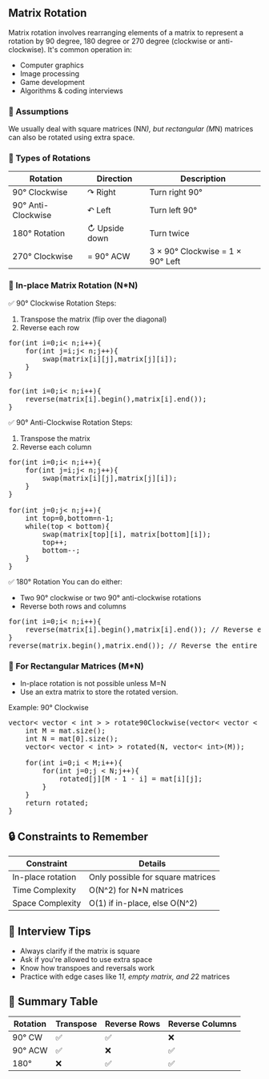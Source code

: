 ## Matrix Rotation

Matrix rotation involves rearranging elements of a matrix to represent a rotation by 90 degree, 180 degree or 270 degree (clockwise or anti-clockwise). It's common operation in:
- Computer graphics
- Image processing
- Game development
- Algorithms & coding interviews

### 📌 Assumptions
We usually deal with square matrices (N*N), but rectangular (M*N) matrices can also be rotated using extra space.

### 🔁 Types of Rotations

| Rotation | Direction | Description |
| ----------- | ------- | --------- |
| 90° Clockwise	| ↷ Right | Turn right 90° |
| 90° Anti-Clockwise	| ↶ Left	| Turn left 90° |
| 180° Rotation	| ↻ Upside down	| Turn twice |
| 270° Clockwise |	= 90° ACW |	3 × 90° Clockwise = 1 × 90° Left |

### 🔧 In-place Matrix Rotation (N*N)
✅ 90° Clockwise Rotation
Steps:
1. Transpose the matrix (flip over the diagonal)
2. Reverse each row

<pre>
for(int i=0;i< n;i++){
    for(int j=i;j< n;j++){
        swap(matrix[i][j],matrix[j][i]);
    }
}

for(int i=0;i< n;i++){
    reverse(matrix[i].begin(),matrix[i].end());
} </pre>

✅ 90° Anti-Clockwise Rotation
Steps:
1. Transpose the matrix
2. Reverse each column

<pre>
for(int i=0;i< n;i++){
    for(int j=i;j< n;j++){
        swap(matrix[i][j],matrix[j][i]);
    }
}

for(int j=0;j< n;j++){
    int top=0,bottom=n-1;
    while(top < bottom){
        swap(matrix[top][i], matrix[bottom][i]);
        top++;
        bottom--;
    }
}
</pre>

✅ 180° Rotation
You can do either:
- Two 90° clockwise or two 90° anti-clockwise rotations
- Reverse both rows and columns
<pre>
for(int i=0;i< n;i++){
    reverse(matrix[i].begin(),matrix[i].end()); // Reverse each 
}
reverse(matrix.begin(),matrix.end()); // Reverse the entire matrix
</pre>

### 🔁 For Rectangular Matrices (M*N)
- In-place rotation is not possible unless M=N
- Use an extra matrix to store the rotated version.

Example: 90° Clockwise
<pre>
vector< vector < int > > rotate90Clockwise(vector< vector < int> >& mat){
    int M = mat.size();
    int N = mat[0].size();
    vector< vector < int> > rotated(N, vector< int>(M));

    for(int i=0;i < M;i++){
        for(int j=0;j < N;j++){
            rotated[j][M - 1 - i] = mat[i][j];
        }
    }
    return rotated;
}
</pre>

## 🔒 Constraints to Remember
| Constraint | Details |
| --------- | --------- |
| In-place rotation | Only possible for square matrices |
| Time Complexity | O(N^2) for N*N matrices |
| Space Complexity | O(1) if in-place, else O(N^2) |

## 🧠 Interview Tips
- Always clarify if the matrix is square
- Ask if you're allowed to use extra space
- Know how transpoes and reversals work
- Practice with edge cases like 1*1, empty matrix, and 2*2 matrices

## 📘 Summary Table
| Rotation |	Transpose |	Reverse Rows |	Reverse Columns |
| ------ | --------- | ------- | -------- |
| 90° CW |	✅ |	✅ | ❌ |
90° ACW |	✅ |	❌ |	✅ |
180°	| ❌ |	✅ |	✅ |
